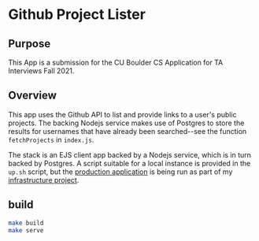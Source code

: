 
# Github Project Lister

## Purpose

This App is a submission for the CU Boulder CS Application for TA Interviews Fall 2021.

## Overview

This app uses the Github API to list and provide links to a user's public projects. The backing Nodejs service makes use of Postgres to store the results for usernames that have already been searched--see the function `fetchProjects` in `index.js`.

The stack is an EJS client app backed by a Nodejs service, which is in turn backed by Postgres. A script suitable for a local instance is provided in the `up.sh` script, but the [production application](https://benlittledev.com/example-app) is being run as part of my [infrastructure project](https://github.com/littlebenlittle/infrastructure).

## build

```sh
make build
make serve
```
